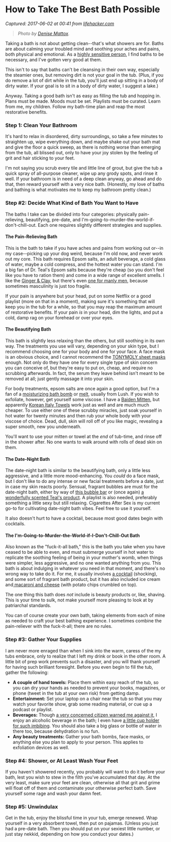 # How to Take The Best Bath Possible

_Captured: 2017-06-02 at 00:41 from [lifehacker.com](http://lifehacker.com/how-to-take-the-best-bath-possible-1795702871?rev=1496273554432&utm_campaign=socialflow_lifehacker_twitter&utm_source=lifehacker_twitter&utm_medium=socialflow)_

> _Photo by [Denise Mattox](https://www.flickr.com/photos/denisemattox/)._

Taking a bath is not about getting clean--that's what showers are for. Baths are about calming your troubled mind and soothing your aches and pains, both physical and emotional. As a [highly sensitive person](http://lifehacker.com/find-out-if-youre-a-highly-sensitive-person-with-this-1497152169), I find baths to be necessary, and I've gotten very good at them.

This isn't to say that baths can't be cleansing in their own way, especially the steamier ones, but removing dirt is not your goal in the tub. (Plus, if you do remove a lot of dirt while in the tub, you'll just end up sitting in a body of dirty water. If your goal is to sit in a body of dirty water, I suggest a lake.)

Anyway. Taking a good bath isn't as easy as filling the tub and hopping in. Plans must be made. Moods must be set. Playlists must be curated. Learn from me, my children. Follow my bath-time plan and reap the most restorative benefits.

### Step 1: Clean Your Bathroom

It's hard to relax in disordered, dirty surroundings, so take a few minutes to straighten up, wipe everything down, and maybe shake out your bath mat and give the floor a quick sweep, as there is nothing worse than emerging from the tub, all blissed out, only to have your joy stolen by the feeling of grit and hair sticking to your feet.

I'm not saying you scrub every tile and little line of grout, but give the tub a quick spray of all-purpose cleaner, wipe up any grody spots, and rinse it well. If your bathroom is in need of a deep clean anyway, go ahead and do that, then reward yourself with a very nice bath. (Honestly, my love of baths and bathing is what motivates me to keep my bathroom pretty clean.)

### Step #2: Decide What Kind of Bath You Want to Have

The baths I take can be divided into four categories: physically pain-relieving, beautifying, pre-date, and I'm-going-to-murder-the-world-if-don't-chill-out. Each one requires slightly different strategies and supplies.

#### **The Pain-Relieving Bath**

This is the bath to take if you have aches and pains from working out or--in my case--picking up your dog weird, because I'm old now, and never work out my core. This bath requires Epsom salts, an adult beverage, a cold glass of water, maybe a cold compress, and the hottest water you can stand. I'm a big fan of Dr. Teal's Epsom salts because they're cheap (so you don't feel like you have to ration them) and come in a wide range of excellent smells. I like the [Ginger & Clay](https://www.amazon.com/Teals-Soaking-Solution-Detoxify-Energize/dp/B00V2E8QM2/ref=sr_1_1_a_it?ie=UTF8&qid=1496263103&sr=8-1&keywords=dr.%2Bteal's%2Bginger%2Band%2Bclay&th=1&tag=lifehackeramzn-20&ascsubtag=8f7596a4303ee1645e2a04cb3fee134051f2c93c&rawdata=%5Bt%7Clink%5Bp%7C1795702871%5Ba%7CB00V2E8QM2%5Bau%7C5876237249235788664%5Bb%7Clifehacker), but there's even [one for manly men](https://www.instagram.com/p/BR36JuIgSsJ/), because sometimes masculinity is just too fragile.

If your pain is anywhere but your head, put on some Netflix or a good playlist (more on that in a moment), making sure it's something that will keep you in the tub for a while, so that you may reap the maximum amount of restorative benefits. If your pain _is_ in your head, dim the lights, and put a cold, damp rag on your forehead or over your eyes.

#### The Beautifying Bath

This bath is slightly less relaxing than the others, but still soothing in its own way. The treatments you use will vary, depending on your skin type, but I recommend choosing one for your body and one for your face. A face mask is an obvious choice, and I cannot recommend the [TONYMOLY sheet masks](https://www.amazon.com/TONYMOLY-Real-Mask-Sheet-Pack/dp/B00SAT6GVK?tag=lifehackeramzn-20&ascsubtag=097a49f9280b439ca203d40b138e16406e52a149&rawdata=%5Bt%7Clink%5Bp%7C1795702871%5Ba%7CB00SAT6GVK%5Bau%7C5876237249235788664%5Bb%7Clifehacker) enough. Not only do they have one for every single type of skin concern you can conceive of, but they're easy to put on, cheap, and require no scrubbing afterwards. In fact, the serum they leave behind isn't meant to be removed at all; just gently massage it into your skin.

For body treatments, epsom salts are once again a good option, but I'm a fan of a [moisturizing bath bomb](http://www.lushusa.com/bath/bath-bombs/over-and-over/07141.html) or [melt](http://www.lushusa.com/you%27ve-been-mangoed/02156.html), usually from Lush. If you wish to exfoliate, however, get yourself some viscose. I have a [Baiden Mitten](http://www.xojane.com/beauty/baiden-mitten-skin-exfoliation), but apparently [Korean Italy Towels](https://getwellified.com/exfoliation-softer-smoother-skin/) work just as well and are much much cheaper. To use either one of these scrubby miracles, just soak yourself in hot water for twenty minutes and then rub your whole body with your viscose of choice. Dead, dull, skin will roll off of you like magic, revealing a super smooth, new you underneath.

You'll want to use your mitten or towel at the _end_ of tub-time, and rinse off in the shower after. No one wants to walk around with rolls of dead skin on them.

#### The Date-Night Bath

The date-night bath is similar to the beautifying bath, only a little less aggressive, and a little more mood-enhancing. You _could_ do a face mask, but I don't like to do any intense or new facial treatments before a date, just in case my skin reacts poorly. Sensual, fragrant bubbles are must for the date-night bath, either by way of [this bubble bar](http://www.lushusa.com/bath/bubble-bars/pop-in-the-bath/04132.html) or (once again) [a wonderfully scented Teal's product](https://www.walmart.com/ip/Dr.-Teal-s-Foaming-Milk-Bath-34-fl-oz/22211246?action=product_interest&action_type=title&beacon_version=1.0.2&bucket_id=irsbucketdefault&client_guid=0c0591d8-bb09-4c40-8371-9710c261943e&config_id=106&customer_id_enc&findingMethod=p13n&guid=0c0591d8-bb09-4c40-8371-9710c261943e&item_id=22211246&parent_anchor_item_id=177757386&parent_item_id=177757386&placement_id=irs-106-t1&reporter=recommendations&source=new_site&strategy=PWVUB&visitor_id=X04vsZPrVFk3YBZo6R5948). A playlist is also needed, preferably something a little sexy but still relaxing. Cigarettes After Sex is my current go-to for cultivating date-night bath vibes. Feel free to use it yourself.

It also doesn't hurt to have a cocktail, because most good dates begin with cocktails.

#### The I'm-Going-to-Murder-the-World-if-I-Don't-Chill-Out Bath

Also known as the "fuck-it-all bath," this is the bath you take when you have ceased to be able to even, and must submerge yourself in hot water to replicate the soothing feeling of being in your mother's womb, when things were simpler, less aggressive, and no one wanted anything from you. This bath is about indulging in whatever you need in that moment, and there's no wrong way to take do it. For me, it usually involves [a cocktail](https://www.instagram.com/p/BCOrxadCLVG/) (shocking), and some sort of fragrant bath product, but it has also included ice cream and[ macaroni and cheese](https://www.instagram.com/p/BL9p8fphaN_/) (with potato chips crumbled on top).

The one thing this bath does _not_ include is beauty products or, like, shaving. This is your time to sulk, not make yourself more pleasing to look at by patriarchal standards.

You can of course create your own bath, taking elements from each of mine as needed to craft your best bathing experience. I sometimes combine the pain-reliever with the fuck-it-all; there are no rules.

### Step #3: Gather Your Supplies

I am never more enraged than when I sink into the warm, caress of the my tubs embrace, only to realize that I left my drink or book in the other room. A little bit of prep work prevents such a disaster, and you will thank yourself for having such brilliant foresight. Before you even begin to fill the tub, gather the following:

  * **A couple of hand towels:** Place them within easy reach of the tub, so you can dry your hands as needed to prevent your books, magazines, or phone (tweet in the tub at your own risk) from getting damp.
  * **Entertainment:** Set your laptop on a chair near the tub so that you may watch your favorite show, grab some reading material, or cue up a podcast or playlist.
  * **Beverages:** Though [a very concerned citizen warned me against it](https://www.instagram.com/p/BOh2WgRBHsa/), I enjoy an alcoholic beverage in the bath; I even have [a little cup holder for such imbibing](https://www.amazon.com/SipCaddy-Portable-Cupholder-Suction-Valentines/dp/B00MIINW6Q?tag=lifehackeramzn-20&ascsubtag=3555de519fd137c73f11c1e87926fd2aa86b9503&rawdata=%5Bt%7Clink%5Bp%7C1795702871%5Ba%7CB00MIINW6Q%5Bau%7C5876237249235788664%5Bb%7Clifehacker). You should also take a big glass or bottle of water in there too, because dehydration is no fun.
  * **Any beauty treatments:** Gather your bath bombs, face masks, or anything else you plan to apply to your person. This applies to exfoliation devices as well.

### **Step #4: Shower, or At Least Wash Your Feet**

If you haven't showered recently, you probably will want to do it before your bath, lest you wish to stew in the filth you've accumulated that day. At the very least, make sure your feet are clean, otherwise all that grit and grime will float off of them and contaminate your otherwise perfect bath. Save yourself some rage and wash your damn feet.

### Step #5: Unwindulax

Get in the tub, enjoy the blissful time in your tub, emerge renewed. Wrap yourself in a very absorbent towel, then put on pajamas. (Unless you just had a pre-date bath. Then you should put on your sexiest little number, or just stay nekkid, depending on how you conduct your dates.)

